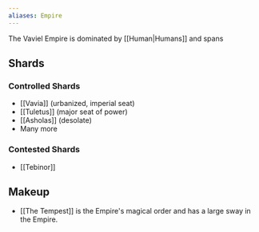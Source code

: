 ```yaml
---
aliases: Empire
---
```

The Vaviel Empire is dominated by [[Human|Humans]] and spans 

## Shards
### Controlled Shards
* [[Vavia]] (urbanized, imperial seat)
* [[Tuletus]] (major seat of power)
* [[Asholas]] (desolate)
* Many more

### Contested Shards
* [[Tebinor]]

## Makeup
* [[The Tempest]] is the Empire's magical order and has a large sway in the Empire.